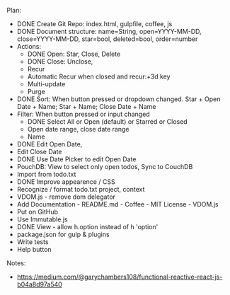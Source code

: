 Plan:

- DONE Create Git Repo: index.html, gulpfile, coffee, js
- DONE Document structure: name=String, open=YYYY-MM-DD, close=YYYY-MM-DD, star=bool, deleted=bool, order=number
- Actions: 
  - DONE Open: Star, Close, Delete
  - DONE Close: Unclose, 
  - Recur
  - Automatic Recur when closed and recur:+3d key
  - Multi-update
  - Purge
- DONE Sort: When button pressed or dropdown changed.  Star + Open Date + Name; Star + Name; Close Date + Name
- Filter: When button pressed or input changed
  - DONE Select All or Open (default) or Starred or Closed
  - Open date range, close date range 
  - Name 
- DONE Edit Open Date, 
- Edit Close Date
- DONE Use Date Picker to edit Open Date
- PouchDB: View to select only open todos, Sync to CouchDB
- Import from todo.txt
- DONE Improve appearence / CSS
- Recognize / format todo.txt project, context
- VDOM.js - remove dom delegator
- Add Documentation - README.md - Coffee - MIT License - VDOM.js
- Put on GitHub
- Use Immutable.js
- DONE View - allow h.option instead of h 'option'
- package.json for gulp & plugins
- Write tests
- Help button

Notes:

- https://medium.com/@garychambers108/functional-reactive-react-js-b04a8d97a540
